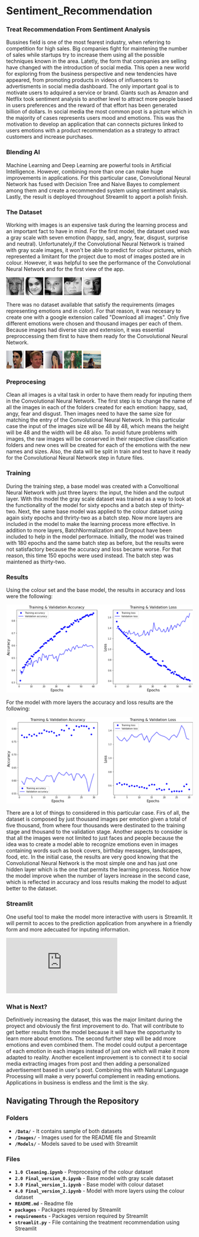 # Sentiment_Recommendation

### Treat Recommendation From Sentiment Analysis

Bussines field is one of the most fearest industry, when referring to competition for high sales. Big companies fight for maintening the number of sales while startups try to increase them using all the possible techniques known in the area. Latetly, the form that companies are selling have changed with the introduction of social media. This open a new world for exploring from the business perspective and new tendencies have appeared, from promoting products in videos of influencers to advertisments in social media dashboard. The only important goal is to motivate users to adquired a service or brand. Giants such as Amazon and Netflix took sentiment analysis to another level to attract more people based in users preferences and the reward of that effort has been generated billion of dollars. In social media the most common post is a picture which in the majority of cases represents users mood and emotions. This was the motivation to develop an application that can connects pictures linked to users emotions with a product recommendation as a strategy to attract customers and increase purchases.

### Blending AI

Machine Learning and Deep Learning are powerful tools in Artificial Intelligence. However, combining more than one can make huge improvements in applications. For this particular case, Convolutional Neural Network has fused with Decision Tree and Naive Bayes to complement among them and create a recommended system using sentiment analysis. Lastly, the result is deployed throughout Streamlit to apport a polish finish.

### The Dataset

Working with images is an expensive task during the learning process and an important fact to have in mind. For the first model, the dataset used was a gray scale with seven emotion (happy, sad, angry, fear, disgust, surprise and neutral). Unfortunately,if the Convolutional Neural Network is trained with gray scale images, it won't be able to predict for colour pictures, which represented a limitant for the project due to  most of images posted are in colour. However, it was helpful to see the performance of the Convolutional Neural Network and for the first view of the app.

![im0](https://github.com/mimica123/Sentiment_Recommendation/blob/main/Data/Gray%20scale/im0.png) ![im1](https://github.com/mimica123/Sentiment_Recommendation/blob/main/Data/Gray%20scale/im1.png) ![im4](https://github.com/mimica123/Sentiment_Recommendation/blob/main/Data/Gray%20scale/im4.png) ![im6](https://github.com/mimica123/Sentiment_Recommendation/blob/main/Data/Gray%20scale/im6.png) ![im8](https://github.com/mimica123/Sentiment_Recommendation/blob/main/Data/Gray%20scale/im8.png) 

There was no dataset available that satisfy the requirements (images representing emotions and in color). For that reason, it was necesary to create one with a google extension called "Download all images". Only five different emotions were chosen and thousand images per each of them. Because images had diverse size and extension, it was essential preproccessing them first to have them ready for the Convolutional Neural Network.

![Angry804](https://github.com/mimica123/Sentiment_Recommendation/blob/main/Data/Colour/Angry804.PNG) ![Disgust801](https://github.com/mimica123/Sentiment_Recommendation/blob/main/Data/Colour/Disgust801.PNG) ![Fear804](https://github.com/mimica123/Sentiment_Recommendation/blob/main/Data/Colour/Fear804.PNG) ![Happy804](https://github.com/mimica123/Sentiment_Recommendation/blob/main/Data/Colour/Happy804.PNG) ![Sad804](https://github.com/mimica123/Sentiment_Recommendation/blob/main/Data/Colour/Sad804.PNG)

### Preprocesing

Clean all images is a vital task in order to have them ready for inputing them in the Convolutional Neural Network. The first step is to change the name of all the images in each of the folders created for each emotion: happy, sad, angy, fear and disgust. Then images need to have the same size for matching the entry of the Convolutional Neural Network. In this particular case the input of the images size will be 48 by 48, which means the height will be 48 and the width will be 48 also. To avoid future problems with images, the raw images will be conserved in their respective classification folders and new ones will be created for each of the emotions with the new names and sizes. Also, the data will be split in train and test to have it ready for the Convolutional Neural Network step in future files.

### Training

During the training step, a base model was created with a Convoltional Neural Network with just three layers: the input, the hiden and the output layer. With this model the gray scale dataset was trained as a way to look at the functionality of the model for sixty epochs and a batch step of thirty-two. Next, the same base model was applied to the colour dataset using again sixty epochs and thrirty-two as a batch step. Now more layers are included in the model to make the learning process more effective. In addition to more layers, BatchNormalization and Dropout have been included to help in the model performace. Initially, the model was trained with 180 epochs and the same batch step as before, but the results were not satisfactory because the accuracy and loss became worse. For that reason, this time 150 epochs were used instead. The batch step was maintened as thirty-two.

### Results

Using the colour set and the base model, the results in accuracy and loss were the following:

![colour_model](https://github.com/mimica123/Sentiment_Recommendation/blob/main/Images/colour_model.png)

For the model with more layers the accuracy and loss results are the following:

![more_layers](https://github.com/mimica123/Sentiment_Recommendation/blob/main/Images/more_layers.png)

There are a lot of things to considered in this particular case. Firs of all, the dataset is composed by just thousand images per emotion given a total of five thousand, from where four thousands were destinated to the training stage and thousand to the validation stage. Another aspects to consider is that all the images were not limited to just faces and people because the idea was to create a model able to recognize emotions even in images containing words such as book covers, birthday messages, landscapes, food, etc. In the initial case, the results are very good knowing that the Convolutional Neural Network is the most simple one and has just one hidden layer which is the one that permits the learning process. Notice how the model improve when the number of layers increase in the second case, which is reflected in accuracy and loss results making the model to adjust better to the dataset.

### Streamlit

One useful tool to make the model more interactive with users is Streamlit. It will permit to acces to the prediction application from anywhere in a friendly form and more adecuated for inputing information.

![streamlit](https://share.streamlit.io/mimica123/sentiment_recommendation/main/streamlit.py)

### What is Next?

Definitively increasing the dataset, this was the major limitant during the proyect and obviously the first improvement to do. That will contribute to get better results from the model because it will have the opportunity to learn more about emotions. The second further step will be add more emotions and even combined them. The model could output a percentage of each emotion in each images instead of just one which will make it more adapted to reality. Another excellent improvement is to connect it to social media extracting images from post and then adding a personalized advertisement based in user's post. Combining this with Natural Language Processing will make a very powerful complement in reading emotions. Applications in business is endless and the limit is the sky.

## Navigating Through the Repository

### Folders

- **`/Data/`** - It contains sample of both datasets
- **`/Images/`** - Images used for the README file and Streamlit
- **`/Models/`** - Models saved to be used with Streamlit

### Files

- **`1.0 Cleaning.ipynb`** - Preprocesing of the colour dataset
- **`2.0 Final_version_0.ipynb`** - Base model with gray scale dataset
- **`3.0 Final_version_1.ipynb`** - Base model with colour dataset
- **`4.0 Final_version_2.ipynb`** - Model with more layers using the colour dataset
- **`README.md`** - Readme file
- **`packages`** - Packages requiered by Streamlit
- **`requirements`** - Packages version required by Streamlit
- **`streamlit.py`** - File containing the treatment recommendation using Streamlit